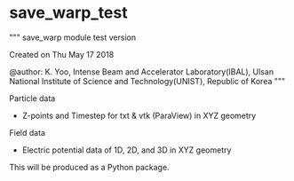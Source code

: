 # save_warp_test

"""
save_warp module test version

Created on Thu May 17 2018

@author: K. Yoo, 
Intense Beam and Accelerator Laboratory(IBAL), 
Ulsan National Institute of Science and Technology(UNIST),
Republic of Korea
"""

Particle data
 - Z-points and Timestep for txt & vtk (ParaView) in XYZ geometry

Field data
 - Electric potential data of 1D, 2D, and 3D in XYZ geometry
 
This will be produced as a Python package. 
